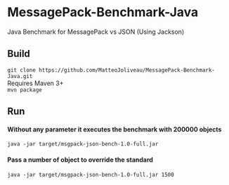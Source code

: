 # MessagePack-Benchmark-Java
Java Benchmark for MessagePack vs JSON (Using Jackson)

## Build 
`git clone https://github.com/MatteoJoliveau/MessagePack-Benchmark-Java.git`   
Requires Maven 3+  
`mvn package`

## Run
#### Without any parameter it executes the benchmark with 200000 objects
`java -jar target/msgpack-json-bench-1.0-full.jar`

#### Pass a number of object to override the standard
`java -jar target/msgpack-json-bench-1.0-full.jar 1500`
